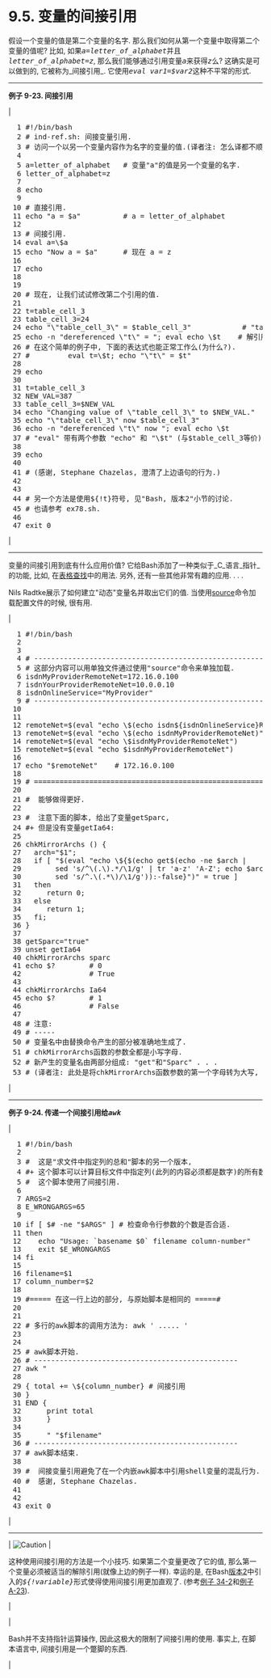 # 9.5\. 变量的间接引用

假设一个变量的值是第二个变量的名字. 那么我们如何从第一个变量中取得第二个变量的值呢? 比如, 如果<tt class="REPLACEABLE">_a=letter_of_alphabet_</tt>并且<tt class="REPLACEABLE">_letter_of_alphabet=z_</tt>, 那么我们能够通过引用变量<tt class="REPLACEABLE">_a_</tt>来获得<tt class="REPLACEABLE">_z_</tt>么? 这确实是可以做到的, 它被称为_间接引用_. 它使用<tt class="REPLACEABLE">_eval var1=\$var2_</tt>这种不平常的形式.

* * *

**例子 9-23\. 间接引用**

| 

<pre class="PROGRAMLISTING">  1 #!/bin/bash
  2 # ind-ref.sh: 间接变量引用.
  3 # 访问一个以另一个变量内容作为名字的变量的值.(译者注: 怎么译都不顺)
  4 
  5 a=letter_of_alphabet   # 变量"a"的值是另一个变量的名字. 
  6 letter_of_alphabet=z
  7 
  8 echo
  9 
 10 # 直接引用.
 11 echo "a = $a"          # a = letter_of_alphabet
 12 
 13 # 间接引用.
 14 eval a=\$a
 15 echo "Now a = $a"      # 现在 a = z
 16 
 17 echo
 18 
 19 
 20 # 现在, 让我们试试修改第二个引用的值.
 21 
 22 t=table_cell_3
 23 table_cell_3=24
 24 echo "\"table_cell_3\" = $table_cell_3"            # "table_cell_3" = 24
 25 echo -n "dereferenced \"t\" = "; eval echo \$t    # 解引用 "t" = 24
 26 # 在这个简单的例子中, 下面的表达式也能正常工作么(为什么?).
 27 #         eval t=\$t; echo "\"t\" = $t"
 28 
 29 echo
 30 
 31 t=table_cell_3
 32 NEW_VAL=387
 33 table_cell_3=$NEW_VAL
 34 echo "Changing value of \"table_cell_3\" to $NEW_VAL."
 35 echo "\"table_cell_3\" now $table_cell_3"
 36 echo -n "dereferenced \"t\" now "; eval echo \$t
 37 # "eval" 带有两个参数 "echo" 和 "\$t" (与$table_cell_3等价)
 38 
 39 echo
 40 
 41 # (感谢, Stephane Chazelas, 澄清了上边语句的行为.)
 42 
 43 
 44 # 另一个方法是使用${!t}符号, 见"Bash, 版本2"小节的讨论.
 45 # 也请参考 ex78.sh.
 46 
 47 exit 0</pre>

 |

* * *

变量的间接引用到底有什么应用价值? 它给Bash添加了一种类似于_C_语言_指针_的功能, 比如, 在[表格查找](bashver2.md#RESISTOR)中的用法. 另外, 还有一些其他非常有趣的应用. . . .

Nils Radtke展示了如何建立<span class="QUOTE">"动态"</span>变量名并取出它们的值. 当使用[source](internal.md#SOURCEREF)命令加载配置文件的时候, 很有用.

| 

<pre class="PROGRAMLISTING">  1 #!/bin/bash
  2 
  3 
  4 # --------------------------------------------------------
  5 # 这部分内容可以用单独文件通过使用"source"命令来单独加载. 
  6 isdnMyProviderRemoteNet=172.16.0.100
  7 isdnYourProviderRemoteNet=10.0.0.10
  8 isdnOnlineService="MyProvider"
  9 # --------------------------------------------------------
 10       
 11 
 12 remoteNet=$(eval "echo \$(echo isdn${isdnOnlineService}RemoteNet)")
 13 remoteNet=$(eval "echo \$(echo isdnMyProviderRemoteNet)")
 14 remoteNet=$(eval "echo \$isdnMyProviderRemoteNet")
 15 remoteNet=$(eval "echo $isdnMyProviderRemoteNet")
 16 
 17 echo "$remoteNet"    # 172.16.0.100
 18 
 19 # ================================================================
 20 
 21 #  能够做得更好.
 22 
 23 #  注意下面的脚本, 给出了变量getSparc,
 24 #+ 但是没有变量getIa64:
 25 
 26 chkMirrorArchs () { 
 27   arch="$1";
 28   if [ "$(eval "echo \${$(echo get$(echo -ne $arch |
 29        sed 's/^\(.\).*/\1/g' | tr 'a-z' 'A-Z'; echo $arch |
 30        sed 's/^.\(.*\)/\1/g')):-false}")" = true ]
 31   then
 32      return 0;
 33   else
 34      return 1;
 35   fi;
 36 }
 37 
 38 getSparc="true"
 39 unset getIa64
 40 chkMirrorArchs sparc
 41 echo $?        # 0
 42                # True
 43 
 44 chkMirrorArchs Ia64
 45 echo $?        # 1
 46                # False
 47 
 48 # 注意:
 49 # -----
 50 # 变量名中由替换命令产生的部分被准确地生成了. 
 51 # chkMirrorArchs函数的参数全都是小写字母. 
 52 # 新产生的变量名由两部分组成: "get"和"Sparc" . . .
 53 # (译者注: 此处是将chkMirrorArchs函数参数的第一个字母转为大写, 然后与"get"组合形成新的变量名. )</pre>

 |

* * *

**例子 9-24\. 传递一个间接引用给<tt class="REPLACEABLE">_awk_</tt>**

| 

<pre class="PROGRAMLISTING">  1 #!/bin/bash
  2 
  3 #  这是"求文件中指定列的总和"脚本的另一个版本,
  4 #+ 这个脚本可以计算目标文件中指定列(此列的内容必须都是数字)的所有数字的和.
  5 #  这个脚本使用了间接引用.
  6 
  7 ARGS=2
  8 E_WRONGARGS=65
  9 
 10 if [ $# -ne "$ARGS" ] # 检查命令行参数的个数是否合适.
 11 then
 12    echo "Usage: `basename $0` filename column-number"
 13    exit $E_WRONGARGS
 14 fi
 15 
 16 filename=$1
 17 column_number=$2
 18 
 19 #===== 在这一行上边的部分, 与原始脚本是相同的 =====#
 20 
 21 
 22 # 多行的awk脚本的调用方法为: awk ' ..... '
 23 
 24 
 25 # awk脚本开始.
 26 # ------------------------------------------------
 27 awk "
 28 
 29 { total += \${column_number} # 间接引用
 30 }
 31 END {
 32      print total
 33      }
 34 
 35      " "$filename"
 36 # ------------------------------------------------
 37 # awk脚本结束.
 38 
 39 #  间接变量引用避免了在一个内嵌awk脚本中引用shell变量的混乱行为.
 40 #  感谢, Stephane Chazelas.
 41 
 42 
 43 exit 0</pre>

 |

* * *

| ![Caution](./images/caution.gif) | 

这种使用间接引用的方法是一个小技巧. 如果第二个变量更改了它的值, 那么第一个变量必须被适当的解除引用(就像上边的例子一样). 幸运的是, 在Bash[版本2](bashver2.md#BASH2REF)中引入的<tt class="REPLACEABLE">_${!variable}_</tt>形式使得使用间接引用更加直观了. (参考[例子 34-2](bashver2.md#EX78)和[例子 A-23](contributed-scripts.md#HASHEX2)).

 |

| 

Bash并不支持指针运算操作, 因此这极大的限制了间接引用的使用. 事实上, 在脚本语言中, 间接引用是一个蹩脚的东西.

 |